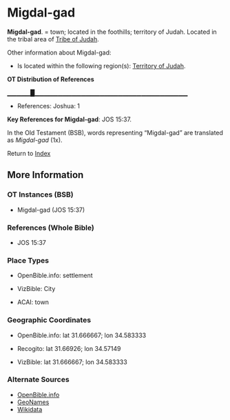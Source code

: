 # Migdal-gad
**Migdal-gad**. 
= town; located in the foothills; territory of Judah. 
Located in the tribal area of [Tribe of Judah](../../../groups/md/acai/Judah.md). 




Other information about Migdal-gad:


* Is located within the following region(s): 
[Territory of Judah](TerritoryOfJudah.md). 


**OT Distribution of References**

▁▁▁▁▁█▁▁▁▁▁▁▁▁▁▁▁▁▁▁▁▁▁▁▁▁▁▁▁▁▁▁▁▁▁▁▁▁▁
* References: Joshua: 1



**Key References for Migdal-gad**: 
JOS 15:37. 


In the Old Testament (BSB), words representing “Migdal-gad” are translated as 
*Migdal-gad* (1x). 




Return to [Index](00-Index.md)

## More Information

### OT Instances (BSB)

* Migdal-gad (JOS 15:37)



### References (Whole Bible)

* JOS 15:37


### Place Types

* OpenBible.info: settlement

* VizBible: City

* ACAI: town



### Geographic Coordinates

* OpenBible.info: lat 31.666667; lon 34.583333

* Recogito: lat 31.66926; lon 34.57149

* VizBible: lat 31.666667; lon 34.583333



### Alternate Sources

* [OpenBible.info](https://www.openbible.info/geo/ancient/a571ca0)
* [GeoNames](http://sws.geonames.org/295620)
* [Wikidata](http://www.wikidata.org/entity/Q11936724)



